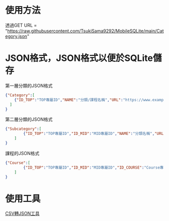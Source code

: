 # 使用方法
透過GET URL = "https://raw.githubusercontent.com/TsukiSama9292/MobileSQLite/main/Category.json"
# JSON格式，JSON格式以便於SQLite儲存
第一層分類的JSON格式 
```json
{"Category":[
    {"ID_TOP":"TOP專屬ID","NAME":"分類/課程名稱","URL":"https://www.example.com","INTRO":"課程簡介"}
  ]
}
```
第二層分類的JSON格式 
```json
{"Subcategory":[
        {"ID_TOP":"TOP專屬ID","ID_MID":"MID專屬ID","NAME":"分類名稱","URL":"https://www.example.com","INTRO":"課程簡介"}
    ]
}
```
課程的JSON格式 
```json
{"Course":[
        {"ID_TOP":"TOP專屬ID","ID_MID":"MID專屬ID","ID_COURSE":"Course專屬ID","NAME":"分類/課程名稱","URL":"https://www.example.com","INTRO":"課程簡介"}
    ]
}
```

# 使用工具
[CSV轉JSON工具](https://jsoneditoronline.org/#right=local.zuwoha&left=local.mevomu)

